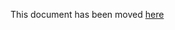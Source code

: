 This document has been moved [here](https://lyft.github.com/cartography/modules/pagerduty/config.html)
